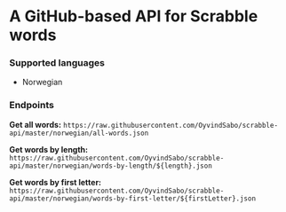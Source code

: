 # A GitHub-based API for Scrabble words

### Supported languages

- Norwegian

### Endpoints

**Get all words:**
`https://raw.githubusercontent.com/OyvindSabo/scrabble-api/master/norwegian/all-words.json`

**Get words by length:**
`https://raw.githubusercontent.com/OyvindSabo/scrabble-api/master/norwegian/words-by-length/${length}.json`

**Get words by first letter:**
`https://raw.githubusercontent.com/OyvindSabo/scrabble-api/master/norwegian/words-by-first-letter/${firstLetter}.json`
